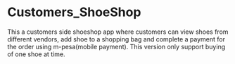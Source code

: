 # Customers_ShoeShop
This a customers side shoeshop app where customers can view shoes from different vendors,
add shoe to a shopping bag and complete a payment for the order using m-pesa(mobile payment).
This version only support buying of one shoe at time.
